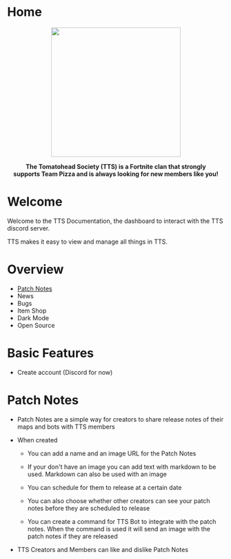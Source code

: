 # Home
<p align="center">
<img height=300 src="https://cdn.discordapp.com/icons/570349873337991203/7f945e4de66e287e33e029043c99dd76.png?size=512"/>
</p>
<p align="center">
  <strong>
 The Tomatohead Society (TTS) is a Fortnite clan that strongly
    <br>
 supports Team Pizza and is always looking for new members like you!
    </strong>
</p>

# Welcome
Welcome to the TTS Documentation, the dashboard to interact with the TTS discord server.

TTS makes it easy to view and manage all things in TTS.

# Overview
- [Patch Notes](#patch-notes)
- News
- Bugs
- Item Shop
- Dark Mode
- Open Source

# Basic Features
- Create account (Discord for now)

# Patch Notes
- Patch Notes are a simple way for creators to share release notes of their maps and bots with TTS members

- When created
  - You can add a name and an image URL for the Patch Notes

  - If your don't have an image you can add text with markdown to be used. Markdown can also be used with an image
  
  - You can schedule for them to release at a certain date

  - You can also choose whether other creators can see your patch notes before they are scheduled to release

  - You can create a command for TTS Bot to integrate with the patch notes. When the command is used it will send an image with the patch notes if they are released

- TTS Creators and Members can like and dislike Patch Notes

